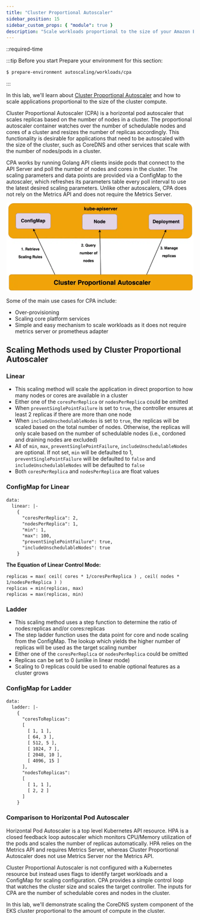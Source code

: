 ```yaml
---
title: "Cluster Proportional Autoscaler"
sidebar_position: 15
sidebar_custom_props: { "module": true }
description: "Scale workloads proportional to the size of your Amazon Elastic Kubernetes Service cluster with Cluster Proportional Autoscaler."
---
```


::required-time

:::tip Before you start
Prepare your environment for this section:

```bash timeout=300 wait=30
$ prepare-environment autoscaling/workloads/cpa
```

:::

In this lab, we'll learn about [Cluster Proportional Autoscaler](https://github.com/kubernetes-sigs/cluster-proportional-autoscaler) and how to scale applications proportional to the size of the cluster compute.

Cluster Proportional Autoscaler (CPA) is a horizontal pod autoscaler that scales replicas based on the number of nodes in a cluster. The proportional autoscaler container watches over the number of schedulable nodes and cores of a cluster and resizes the number of replicas accordingly. This functionality is desirable for applications that need to be autoscaled with the size of the cluster, such as CoreDNS and other services that scale with the number of nodes/pods in a cluster.

CPA works by running Golang API clients inside pods that connect to the API Server and poll the number of nodes and cores in the cluster. The scaling parameters and data points are provided via a ConfigMap to the autoscaler, which refreshes its parameters table every poll interval to use the latest desired scaling parameters. Unlike other autoscalers, CPA does not rely on the Metrics API and does not require the Metrics Server.

![CPA](./assets/cpa.webp)

Some of the main use cases for CPA include:

- Over-provisioning
- Scaling core platform services
- Simple and easy mechanism to scale workloads as it does not require metrics server or prometheus adapter

## Scaling Methods used by Cluster Proportional Autoscaler

### Linear

- This scaling method will scale the application in direct proportion to how many nodes or cores are available in a cluster
- Either one of the `coresPerReplica` or `nodesPerReplica` could be omitted
- When `preventSinglePointFailure` is set to `true`, the controller ensures at least 2 replicas if there are more than one node
- When `includeUnschedulableNodes` is set to `true`, the replicas will be scaled based on the total number of nodes. Otherwise, the replicas will only scale based on the number of schedulable nodes (i.e., cordoned and draining nodes are excluded)
- All of `min`, `max`, `preventSinglePointFailure`, `includeUnschedulableNodes` are optional. If not set, `min` will be defaulted to 1, `preventSinglePointFailure` will be defaulted to `false` and `includeUnschedulableNodes` will be defaulted to `false`
- Both `coresPerReplica` and `nodesPerReplica` are float values

### ConfigMap for Linear

```text
data:
  linear: |-
    {
      "coresPerReplica": 2,
      "nodesPerReplica": 1,
      "min": 1,
      "max": 100,
      "preventSinglePointFailure": true,
      "includeUnschedulableNodes": true
    }
```

**The Equation of Linear Control Mode:**

```text
replicas = max( ceil( cores * 1/coresPerReplica ) , ceil( nodes * 1/nodesPerReplica ) )
replicas = min(replicas, max)
replicas = max(replicas, min)
```

### Ladder

- This scaling method uses a step function to determine the ratio of nodes:replicas and/or cores:replicas
- The step ladder function uses the data point for core and node scaling from the ConfigMap. The lookup which yields the higher number of replicas will be used as the target scaling number
- Either one of the `coresPerReplica` or `nodesPerReplica` could be omitted
- Replicas can be set to 0 (unlike in linear mode)
- Scaling to 0 replicas could be used to enable optional features as a cluster grows

### ConfigMap for Ladder

```text
data:
  ladder: |-
    {
      "coresToReplicas":
      [
        [ 1, 1 ],
        [ 64, 3 ],
        [ 512, 5 ],
        [ 1024, 7 ],
        [ 2048, 10 ],
        [ 4096, 15 ]
      ],
      "nodesToReplicas":
      [
        [ 1, 1 ],
        [ 2, 2 ]
      ]
    }
```

### Comparison to Horizontal Pod Autoscaler

Horizontal Pod Autoscaler is a top level Kubernetes API resource. HPA is a closed feedback loop autoscaler which monitors CPU/Memory utilization of the pods and scales the number of replicas automatically. HPA relies on the Metrics API and requires Metrics Server, whereas Cluster Proportional Autoscaler does not use Metrics Server nor the Metrics API.

Cluster Proportional Autoscaler is not configured with a Kubernetes resource but instead uses flags to identify target workloads and a ConfigMap for scaling configuration. CPA provides a simple control loop that watches the cluster size and scales the target controller. The inputs for CPA are the number of schedulable cores and nodes in the cluster.

In this lab, we'll demonstrate scaling the CoreDNS system component of the EKS cluster proportional to the amount of compute in the cluster.
